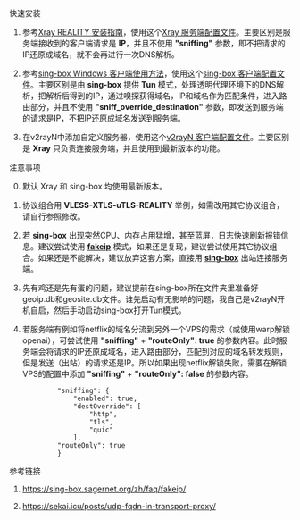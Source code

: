 快速安装

1. 参考[Xray REALITY 安装指南](https://github.com/chika0801/Xray-install/blob/main/REALITY.md)，使用这个[Xray 服务端配置文件](https://github.com/chika0801/Xray-install/blob/main/Tun/Xray_server_config.json)。主要区别是服务端接收到的客户端请求是 **IP**，并且不使用 **"sniffing"** 参数，即不把请求的IP还原成域名，就不会再进行一次DNS解析。

2. 参考[sing-box Windows 客户端使用方法](https://github.com/chika0801/sing-box-examples/tree/main/Tun)，使用这个[sing-box 客户端配置文件](https://github.com/chika0801/Xray-install/blob/main/Tun/sing-box_client_config.json)。主要区别是由 **sing-box** 提供 **Tun** 模式，处理透明代理环境下的DNS解析，把解析后得到的IP，通过嗅探获得域名，IP和域名作为匹配条件，进入路由部分，并且不使用 **"sniff_override_destination"** 参数，即发送到服务端的请求是IP，不把IP还原成域名发送到服务端。

3. 在v2rayN中添加自定义服务器，使用这个[v2rayN 客户端配置文件](https://github.com/chika0801/Xray-install/blob/main/Tun/v2rayN_client_config.json)。主要区别是 **Xray** 只负责连接服务端，并且使用到最新版本的功能。

注意事项

0. 默认 Xray 和 sing-box 均使用最新版本。

1. 协议组合用 **VLESS-XTLS-uTLS-REALITY** 举例，如需改用其它协议组合，请自行参照修改。

2. 若 **sing-box** 出现突然CPU、内存占用猛增，甚至蓝屏，日志快速刷新报错信息。建议尝试使用 [**fakeip**](https://github.com/chika0801/Xray-install/blob/main/Tun/sing-box_client_config_fakeip.json) 模式，如果还是复现，建议尝试使用其它协议组合。如果还是不能解决，建议放弃这套方案，直接用 [**sing-box**](https://github.com/chika0801/sing-box-examples/tree/main/Tun) 出站连接服务端。

3. 先有鸡还是先有蛋的问题，建议提前在sing-box所在文件夹里准备好geoip.db和geosite.db文件。谁先启动有无影响的问题，我自己是v2rayN开机自启，然后手动启动sing-box打开Tun模式。

4. 若服务端有例如将netflix的域名分流到另外一个VPS的需求（或使用warp解锁openai），可尝试使用 **"sniffing"** + **"routeOnly": true** 的参数内容。此时服务端会将请求的IP还原成域名，进入路由部分，匹配到对应的域名转发规则，但是发送（出站）的请求还是IP。所以如果出现netflix解锁失败，需要在解锁VPS的配置中添加 **"sniffing"** + **"routeOnly": false** 的参数内容。

```
            "sniffing": {
                "enabled": true,
                "destOverride": [
                    "http",
                    "tls",
                    "quic"
                ],
            "routeOnly": true
            }
```

参考链接

1. https://sing-box.sagernet.org/zh/faq/fakeip/

2. https://sekai.icu/posts/udp-fqdn-in-transport-proxy/
